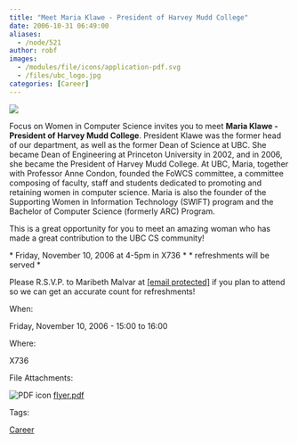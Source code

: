 ```yaml
---
title: "Meet Maria Klawe - President of Harvey Mudd College"
date: 2006-10-31 06:49:00
aliases:
  - /node/521
author: robf
images:
  - /modules/file/icons/application-pdf.svg
  - /files/ubc_logo.jpg
categories: [Career]
---
```


![](/files/ubc_logo.jpg)

Focus on Women in Computer Science invites you to meet **Maria
Klawe - President of Harvey Mudd College**.
President Klawe was the former head of our department, as well
as the former Dean of Science at UBC. She became Dean of Engineering
at Princeton University in 2002, and in 2006, she became the President
of Harvey Mudd College. At UBC, Maria, together with Professor Anne
Condon, founded the FoWCS committee, a committee composing of faculty,
staff and students dedicated to promoting and retaining women in
computer science. Maria is also the founder of the Supporting Women
in Information Technology (SWIFT) program and the Bachelor of Computer
Science (formerly ARC) Program.

This is a great opportunity for you to meet an amazing woman who has
made a great contribution to the UBC CS community!

\* Friday, November 10, 2006 at 4-5pm in X736 \*
\* refreshments will be served \*

Please R.S.V.P. to Maribeth Malvar at [\[email protected\]](/cdn-cgi/l/email-protection) if you
plan to attend so we can get an accurate count for refreshments!

When: 

Friday, November 10, 2006 - 15:00 to 16:00

Where: 

X736

File Attachments: 

 ![PDF icon](/modules/file/icons/application-pdf.svg "application/pdf") [flyer.pdf](https://ubccsss.org/files/flyer.pdf)

Tags: 

[Career](/career)
